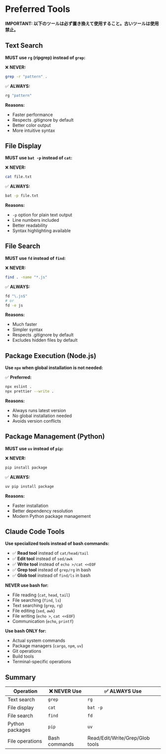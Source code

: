 # Preferred Tools

**IMPORTANT: 以下のツールは必ず置き換えて使用すること。古いツールは使用禁止。**

## Text Search

**MUST use `rg` (ripgrep) instead of `grep`:**

❌ **NEVER:**
```bash
grep -r "pattern" .
```

✅ **ALWAYS:**
```bash
rg "pattern"
```

**Reasons:**
- Faster performance
- Respects .gitignore by default
- Better color output
- More intuitive syntax

## File Display

**MUST use `bat -p` instead of `cat`:**

❌ **NEVER:**
```bash
cat file.txt
```

✅ **ALWAYS:**
```bash
bat -p file.txt
```

**Reasons:**
- `-p` option for plain text output
- Line numbers included
- Better readability
- Syntax highlighting available

## File Search

**MUST use `fd` instead of `find`:**

❌ **NEVER:**
```bash
find . -name "*.js"
```

✅ **ALWAYS:**
```bash
fd "\.js$"
# or
fd -e js
```

**Reasons:**
- Much faster
- Simpler syntax
- Respects .gitignore by default
- Excludes hidden files by default

## Package Execution (Node.js)

**Use `npx` when global installation is not needed:**

✅ **Preferred:**
```bash
npx eslint .
npx prettier --write .
```

**Reasons:**
- Always runs latest version
- No global installation needed
- Avoids version conflicts

## Package Management (Python)

**MUST use `uv` instead of `pip`:**

❌ **NEVER:**
```bash
pip install package
```

✅ **ALWAYS:**
```bash
uv pip install package
```

**Reasons:**
- Faster installation
- Better dependency resolution
- Modern Python package management

## Claude Code Tools

**Use specialized tools instead of bash commands:**

- ✅ **Read tool** instead of `cat/head/tail`
- ✅ **Edit tool** instead of `sed/awk`
- ✅ **Write tool** instead of `echo >/cat <<EOF`
- ✅ **Grep tool** instead of `grep/rg` in bash
- ✅ **Glob tool** instead of `find/ls` in bash

**NEVER use bash for:**
- File reading (`cat`, `head`, `tail`)
- File searching (`find`, `ls`)
- Text searching (`grep`, `rg`)
- File editing (`sed`, `awk`)
- File writing (`echo >`, `cat <<EOF`)
- Communication (`echo`, `printf`)

**Use bash ONLY for:**
- Actual system commands
- Package managers (`cargo`, `npm`, `uv`)
- Git operations
- Build tools
- Terminal-specific operations

## Summary

| Operation | ❌ NEVER Use | ✅ ALWAYS Use |
|-----------|--------------|---------------|
| Text search | `grep` | `rg` |
| File display | `cat` | `bat -p` |
| File search | `find` | `fd` |
| Python packages | `pip` | `uv` |
| File operations | Bash commands | Read/Edit/Write/Grep/Glob tools |
